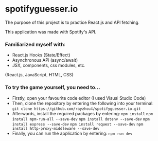 # spotifyguesser.io

The purpose of this project is to practice React.js and API fetching.

This application was made with Spotify's API.

### Familiarized myself with:
- React.js Hooks (State/Effect)
- Asynchronous API (async/await)
- JSX, components, css modules, etc.

(React.js, JavaScript, HTML, CSS)

### To try the game yourself, you need to...
- Firstly, open your favourite code editor (I used Visual Studio Code)
- Then, clone the repository by entering the following into your terminal:
`git clone https://github.com/rayzhou4/spotifyguesser.io.git`
- Afterwards, install the required packages by entering:
`npm install`
`npm install npm-run-all --save-dev`
`npm install dotenv --save-dev`
`npm install express --save-dev`
`npm install request --save-dev`
`npm install http-proxy-middleware --save-dev`
- Finally, you can run the application by entering:
`npm run dev`
